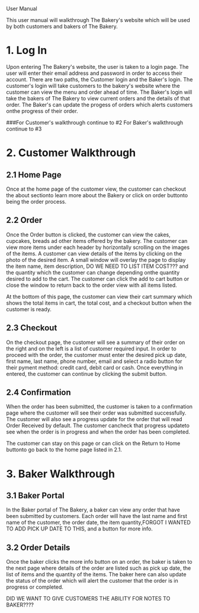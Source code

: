 User Manual

This user manual will walkthrough The Bakery's website which will be used by both customers and bakers of The Bakery. 

# 1. Log In
  Upon entering The Bakery's website, the user is taken to a login page. The user will enter their email address and password in order to access their account.
  There are two paths, the Customer login and the Baker's login. The customer's login will take customers to the bakery's website where the customer can view the menu and order ahead of time.
  The Baker's login will take the bakers of The Bakery to view current orders and the details of that order. The Baker's can update the progess of orders which alerts customers onthe progress of their order.
  
###For Customer's walkthrough continue to #2 For Baker's walkthrough continue to #3 
  
# 2. Customer Walkthrough

## 2.1 Home Page
  Once at the home page of the customer view, the customer can checkout the about sectionto learn more about the Bakery or click on order buttonto being the order process.
  
  
## 2.2 Order
Once the Order button is clicked, the customer can view the cakes, cupcakes, breads ad other items offered by the bakery. The customer can view more items under each header by horizontally scrolling on the images of the items. A customer can view details of the items by clicking on the photo of the desired item. A small window will overlay the page to display the item name, item description, DO WE NEED TO LIST ITEM COST??? and the quantity which the customer can change depending onthe quantity desired to add to the cart. The customer can click the add to cart button or close the window to return back to the order view with all items listed.


At the bottom of this page, the customer can view their cart summary which shows the total items in cart, the total cost, and a checkout button when the customer is ready.

## 2.3 Checkout 
On the checkout page, the customer will see a summary of their order on the right and on the left is a list of customer required input. In order to proceed with the order, the customer must enter the desired pick up date, first name, last name, phone number, email and select a radio button for their pyment method: credit card, debit card or cash. Once everything in entered, the customer can continue by clicking the submit button.

## 2.4 Confirmation
When the order has been submitted, the customer is taken to a confirmation page where the customer will see their order was submitted successfully. The customer will also see a progress update for the order that will read Order Received by default. The customer cancheck that progress updateto see when the order is in progress and when the order has been completed.

The customer can stay on this page or can click on the Return to Home buttonto go back to the home page listed in 2.1.

  
# 3. Baker Walkthrough

## 3.1 Baker Portal
In the Baker portal of The Bakery, a baker can view any order that have been submitted by customers. Each order will have the last name and first name of the customer, the order date, the item quantity,FORGOT I WANTED TO ADD PICK UP DATE TO THIS, and a button for more info.

## 3.2 Order Details
Once the baker clicks the more info button on an order, the baker is taken to the next page where details of the order are listed such as pick up date, the list of items and the quantity of the items. The baker here can also update the status of the order which will alert the customer that the order is in progress or completed.
    
 DID WE WANT TO GIVE CUSTOMERS THE ABILITY FOR NOTES TO BAKER????
</ol>

